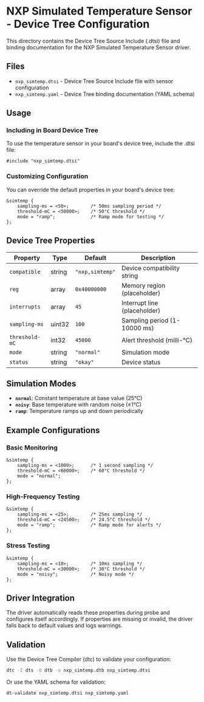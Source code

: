 # NXP Simulated Temperature Sensor - Device Tree Configuration

This directory contains the Device Tree Source Include (.dtsi) file and binding documentation for the NXP Simulated Temperature Sensor driver.

## Files

- `nxp_simtemp.dtsi` - Device Tree Source Include file with sensor configuration
- `nxp_simtemp.yaml` - Device Tree binding documentation (YAML schema)

## Usage

### Including in Board Device Tree

To use the temperature sensor in your board's device tree, include the .dtsi file:

```dts
#include "nxp_simtemp.dtsi"
```

### Customizing Configuration

You can override the default properties in your board's device tree:

```dts
&simtemp {
    sampling-ms = <50>;        /* 50ms sampling period */
    threshold-mC = <50000>;    /* 50°C threshold */
    mode = "ramp";             /* Ramp mode for testing */
};
```

## Device Tree Properties

| Property       | Type   | Default         | Description                        |
|----------------|--------|-----------------|------------------------------------|
| `compatible`   | string | `"nxp,simtemp"` | Device compatibility string        |
| `reg`          | array  | `0x40000000`    | Memory region (placeholder)        |
| `interrupts`   | array  | `45`            | Interrupt line (placeholder)       |
| `sampling-ms`  | uint32 | `100`           | Sampling period (1-10000 ms)       |
| `threshold-mC` | int32  | `45000`         | Alert threshold (milli-°C)         |
| `mode`         | string | `"normal"`      | Simulation mode                    |
| `status`       | string | `"okay"`        | Device status                      |

## Simulation Modes

- **`normal`**: Constant temperature at base value (25°C)
- **`noisy`**: Base temperature with random noise (±1°C)
- **`ramp`**: Temperature ramps up and down periodically

## Example Configurations

### Basic Monitoring
```dts
&simtemp {
    sampling-ms = <1000>;      /* 1 second sampling */
    threshold-mC = <60000>;    /* 60°C threshold */
    mode = "normal";
};
```

### High-Frequency Testing
```dts
&simtemp {
    sampling-ms = <25>;        /* 25ms sampling */
    threshold-mC = <24500>;    /* 24.5°C threshold */
    mode = "ramp";             /* Ramp mode for alerts */
};
```

### Stress Testing
```dts
&simtemp {
    sampling-ms = <10>;        /* 10ms sampling */
    threshold-mC = <30000>;    /* 30°C threshold */
    mode = "noisy";            /* Noisy mode */
};
```

## Driver Integration

The driver automatically reads these properties during probe and configures itself accordingly. If properties are missing or invalid, the driver falls back to default values and logs warnings.

## Validation

Use the Device Tree Compiler (dtc) to validate your configuration:

```bash
dtc -I dts -O dtb -o nxp_simtemp.dtb nxp_simtemp.dtsi
```

Or use the YAML schema for validation:

```bash
dt-validate nxp_simtemp.dtsi nxp_simtemp.yaml
```
